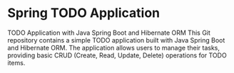 # Spring TODO Application
 TODO Application with Java Spring Boot and Hibernate ORM  This Git repository contains a simple TODO application built with Java Spring Boot and Hibernate ORM. The application allows users to manage their tasks, providing basic CRUD (Create, Read, Update, Delete) operations for TODO items.
